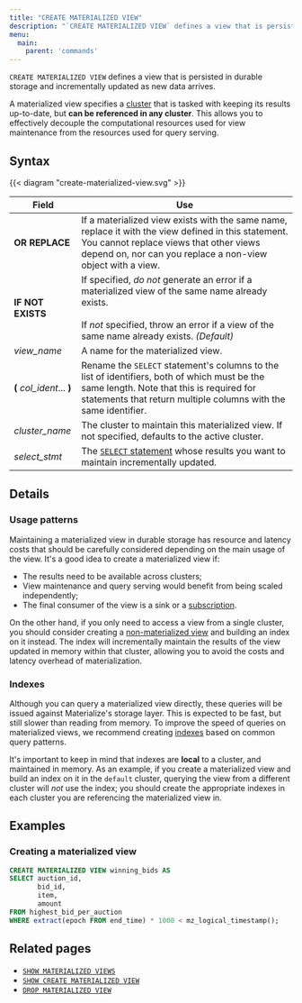 ```yaml
---
title: "CREATE MATERIALIZED VIEW"
description: "`CREATE MATERIALIZED VIEW` defines a view that is persisted in durable storage and incrementally updated as new data arrives."
menu:
  main:
    parent: 'commands'
---
```


`CREATE MATERIALIZED VIEW` defines a view that is persisted in durable storage and
incrementally updated as new data arrives.

A materialized view specifies a [cluster](/overview/key-concepts/#clusters) that
is tasked with keeping its results up-to-date, but **can be referenced in
any cluster**. This allows you to effectively decouple the computational
resources used for view maintenance from the resources used for query serving.

## Syntax

{{< diagram "create-materialized-view.svg" >}}

Field | Use
------|-----
**OR REPLACE** | If a materialized view exists with the same name, replace it with the view defined in this statement. You cannot replace views that other views depend on, nor can you replace a non-view object with a view.
**IF NOT EXISTS** | If specified, _do not_ generate an error if a materialized view of the same name already exists. <br/><br/>If _not_ specified, throw an error if a view of the same name already exists. _(Default)_
_view&lowbar;name_ | A name for the materialized view.
**(** _col_ident_... **)** | Rename the `SELECT` statement's columns to the list of identifiers, both of which must be the same length. Note that this is required for statements that return multiple columns with the same identifier.
_cluster&lowbar;name_ | The cluster to maintain this materialized view. If not specified, defaults to the active cluster.
_select&lowbar;stmt_ | The [`SELECT` statement](../select) whose results you want to maintain incrementally updated.

## Details

### Usage patterns

Maintaining a materialized view in durable storage has resource and latency
costs that should be carefully considered depending on the main usage of the
view. It's a good idea to create a materialized view if:

* The results need to be available across clusters;
* View maintenance and query serving would benefit from being scaled
  independently;
* The final consumer of the view is a sink or a [subscription](../tail).

On the other hand, if you only need to access a view from a single cluster, you
should consider creating a [non-materialized view](../create-view) and building
an index on it instead. The index will incrementally maintain the results of
the view updated in memory within that cluster, allowing you to avoid the costs
and latency overhead of materialization.

[//]: # "TODO(morsapaes) Point to relevant architecture patterns once these
exist."

### Indexes

Although you can query a materialized view directly, these queries will be
issued against Materialize's storage layer. This is expected to be fast, but
still slower than reading from memory. To improve the speed of queries on
materialized views, we recommend creating [indexes](../create-index) based on
common query patterns.

It's important to keep in mind that indexes are **local** to a cluster, and
maintained in memory. As an example, if you create a materialized view and
build an index on it in the `default` cluster, querying the view from a
different cluster will _not_ use the index; you should create the appropriate
indexes in each cluster you are referencing the materialized view in.

[//]: # "TODO(morsapaes) Point to relevant operational guide on indexes once
this exists+add detail about using indexes to optimize materialized view
stacking."

## Examples

### Creating a materialized view

```sql
CREATE MATERIALIZED VIEW winning_bids AS
SELECT auction_id,
       bid_id,
       item,
       amount
FROM highest_bid_per_auction
WHERE extract(epoch FROM end_time) * 1000 < mz_logical_timestamp();
```

[//]: # "TODO(morsapaes) Add more elaborate examples with \timing that show
things like querying materialized views from different clusters, indexed vs.
non-indexed, and so on."

## Related pages

- [`SHOW MATERIALIZED VIEWS`](../show-materialized-views)
- [`SHOW CREATE MATERIALIZED VIEW`](../show-create-materialized-view)
- [`DROP MATERIALIZED VIEW`](../drop-materialized-view)

